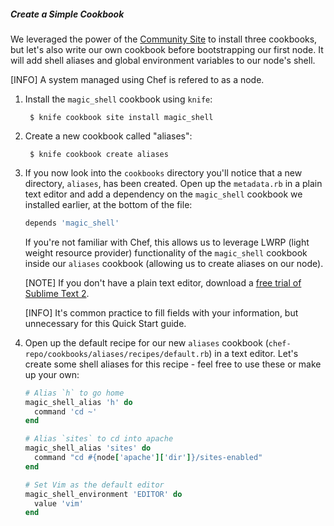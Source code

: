 ##### Create a Simple Cookbook
We leveraged the power of the [Community Site][apache2-cookbook] to install three cookbooks, but let's also write our own cookbook before bootstrapping our first node. It will add shell aliases and global environment variables to our node's shell.

[INFO] A system managed using Chef is refered to as a node.

1. Install the `magic_shell` cookbook using `knife`:

        $ knife cookbook site install magic_shell

1. Create a new cookbook called "aliases":

        $ knife cookbook create aliases

1. If you now look into the `cookbooks` directory you'll notice that a new directory, `aliases`, has been created. Open up the `metadata.rb` in a plain text editor and add a dependency on the `magic_shell` cookbook we installed earlier, at the bottom of the file:

    ```ruby
    depends 'magic_shell'
    ```

    If you're not familiar with Chef, this allows us to leverage LWRP (light weight resource provider) functionality of the `magic_shell` cookbook inside our `aliases` cookbook (allowing us to create aliases on our node).

    [NOTE] If you don't have a plain text editor, download a [free trial of Sublime Text 2][sublime-text-2].
    
    [INFO] It's common practice to fill fields with your information, but unnecessary for this Quick Start guide.

1. Open up the default recipe for our new `aliases` cookbook (`chef-repo/cookbooks/aliases/recipes/default.rb`) in a text editor. Let's create some shell aliases for this recipe - feel free to use these or make up your own:

    ```ruby
    # Alias `h` to go home
    magic_shell_alias 'h' do
      command 'cd ~'
    end

    # Alias `sites` to cd into apache
    magic_shell_alias 'sites' do
      command "cd #{node['apache']['dir']}/sites-enabled"
    end

    # Set Vim as the default editor
    magic_shell_environment 'EDITOR' do
      value 'vim'
    end
    ```

[apache2-cookbook]: http://community.opscode.com/cookbooks/apache2 "Opscode Apache2 Cookbook"
[sublime-text-2]: http://www.sublimetext.com/2 "Sublime Text 2"
